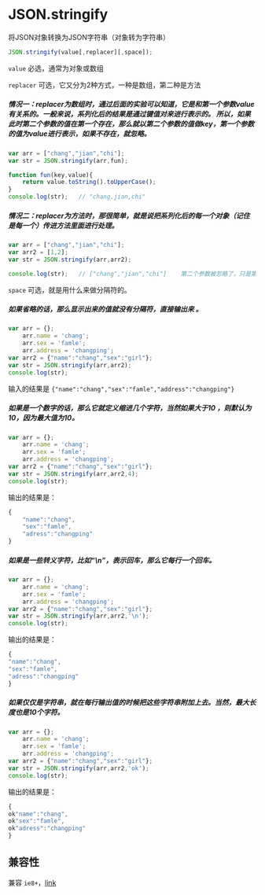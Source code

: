 # JSON.stringify

将JSON对象转换为JSON字符串（对象转为字符串）

```js
JSON.stringify(value[,replacer][,space]);
```

`value` 必选，通常为对象或数组

`replacer` 可选，它又分为2种方式，一种是数组，第二种是方法
##### 情况一：replacer为数组时，通过后面的实验可以知道，它是和第一个参数value有关系的。一般来说，系列化后的结果是通过键值对来进行表示的。 所以，如果此时第二个参数的值在第一个存在，那么就以第二个参数的值做key，第一个参数的值为value进行表示，如果不存在，就忽略。

```js
var arr = ["chang","jian","chi"];
var str = JSON.stringify(arr,fun);

function fun(key,value){
    return value.toString().toUpperCase();
}
console.log(str);   // "chang,jian,chi"
```

##### 情况二：replacer为方法时，那很简单，就是说把系列化后的每一个对象（记住是每一个）传进方法里面进行处理。

```js
var arr = ["chang","jian","chi"];
var arr2 = [1,2];
var str = JSON.stringify(arr,arr2);

console.log(str);   // ["chang","jian","chi"]    第二个参数被忽略了，只是第一个参数被系列化了

```

`space` 可选，就是用什么来做分隔符的。
##### 如果省略的话，那么显示出来的值就没有分隔符，直接输出来 。

```js
var arr = {};
    arr.name = 'chang';
    arr.sex = 'famle';
    arr.address = 'changping';
var arr2 = {"name":"chang","sex":"girl"};
var str = JSON.stringify(arr,arr2);
console.log(str);
```
输入的结果是 `{"name":"chang","sex":"famle","address":"changping"}`

##### 如果是一个数字的话，那么它就定义缩进几个字符，当然如果大于10 ，则默认为10，因为最大值为10。

```js
var arr = {};
    arr.name = 'chang';
    arr.sex = 'famle';
    arr.address = 'changping';
var arr2 = {"name":"chang","sex":"girl"};
var str = JSON.stringify(arr,arr2,4);
console.log(str);
```
输出的结果是：
```js
{
    "name":"chang",
    "sex":"famle",
    "adress":"changping"
}
```

##### 如果是一些转义字符，比如“\n”，表示回车，那么它每行一个回车。

```js
var arr = {};
    arr.name = 'chang';
    arr.sex = 'famle';
    arr.address = 'changping';
var arr2 = {"name":"chang","sex":"girl"};
var str = JSON.stringify(arr,arr2,'\n');
console.log(str);
```
输出的结果是：
```js
{
"name":"chang",
"sex":"famle",
"adress":"changping"
}
```

##### 如果仅仅是字符串，就在每行输出值的时候把这些字符串附加上去。当然，最大长度也是10个字符。

```js
var arr = {};
    arr.name = 'chang';
    arr.sex = 'famle';
    arr.address = 'changping';
var arr2 = {"name":"chang","sex":"girl"};
var str = JSON.stringify(arr,arr2,'ok');
console.log(str);
```
输出的结果是：
```js
{
ok"name":"chang",
ok"sex":"famle",
ok"adress":"changping"
}
```
## 兼容性

兼容 `ie8+`，[link](http://caniuse.com/#search=stringify)

